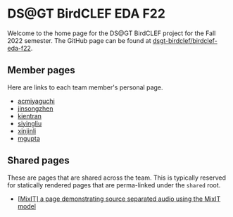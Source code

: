 # DS@GT BirdCLEF EDA F22

Welcome to the home page for the DS@GT BirdCLEF project for the Fall 2022
semester. The GitHub page can be found at
[dsgt-birdclef/birdclef-eda-f22](https://github.com/dsgt-birdclef/birdclef-eda-f22).

## Member pages

Here are links to each team member's personal page.

- [acmiyaguchi](./acmiyaguchi)
- [jinsongzhen](./jinsongzhen)
- [kientran](./kientran)
- [siyingliu](./siyingliu)
- [xinjinli](./xinjinli)
- [mgupta](./mgupta)

## Shared pages

These are pages that are shared across the team. This is typically reserved for
statically rendered pages that are perma-linked under the `shared` root.

- [[MixIT] a page demonstrating source separated audio using the MixIT model](birdclef-eda-f22/shared/mixit)
